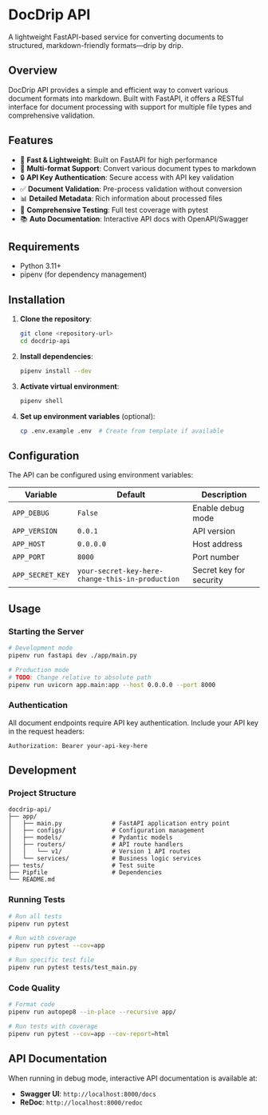 # DocDrip API

A lightweight FastAPI-based service for converting documents to structured, markdown-friendly formats—drip by drip.

## Overview

DocDrip API provides a simple and efficient way to convert various document formats into markdown. Built with FastAPI, it offers a RESTful interface for document processing with support for multiple file types and comprehensive validation.

## Features

- 🚀 **Fast & Lightweight**: Built on FastAPI for high performance
- 📄 **Multi-format Support**: Convert various document types to markdown
- 🔒 **API Key Authentication**: Secure access with API key validation
- ✅ **Document Validation**: Pre-process validation without conversion
- 📊 **Detailed Metadata**: Rich information about processed files
- 🧪 **Comprehensive Testing**: Full test coverage with pytest
- 📚 **Auto Documentation**: Interactive API docs with OpenAPI/Swagger

## Requirements

- Python 3.11+
- pipenv (for dependency management)

## Installation

1. **Clone the repository**:

   ```bash
   git clone <repository-url>
   cd docdrip-api
   ```

2. **Install dependencies**:

   ```bash
   pipenv install --dev
   ```

3. **Activate virtual environment**:

   ```bash
   pipenv shell
   ```

4. **Set up environment variables** (optional):

   ```bash
   cp .env.example .env  # Create from template if available
   ```

## Configuration

The API can be configured using environment variables:

| Variable | Default | Description |
|----------|---------|-------------|
| `APP_DEBUG` | `False` | Enable debug mode |
| `APP_VERSION` | `0.0.1` | API version |
| `APP_HOST` | `0.0.0.0` | Host address |
| `APP_PORT` | `8000` | Port number |
| `APP_SECRET_KEY` | `your-secret-key-here-change-this-in-production` | Secret key for security |

## Usage

### Starting the Server

```bash
# Development mode
pipenv run fastapi dev ./app/main.py  

# Production mode
# TODO: Change relative to absolute path
pipenv run uvicorn app.main:app --host 0.0.0.0 --port 8000
```

### Authentication

All document endpoints require API key authentication. Include your API key in the request headers:

```http
Authorization: Bearer your-api-key-here
```

## Development

### Project Structure

```text
docdrip-api/
├── app/
│   ├── main.py              # FastAPI application entry point
│   ├── configs/             # Configuration management
│   ├── models/              # Pydantic models
│   ├── routers/             # API route handlers
│   │   └── v1/              # Version 1 API routes
│   └── services/            # Business logic services
├── tests/                   # Test suite
├── Pipfile                  # Dependencies
└── README.md
```

### Running Tests

```bash
# Run all tests
pipenv run pytest

# Run with coverage
pipenv run pytest --cov=app

# Run specific test file
pipenv run pytest tests/test_main.py
```

### Code Quality

```bash
# Format code
pipenv run autopep8 --in-place --recursive app/

# Run tests with coverage
pipenv run pytest --cov=app --cov-report=html
```

## API Documentation

When running in debug mode, interactive API documentation is available at:

- **Swagger UI**: `http://localhost:8000/docs`
- **ReDoc**: `http://localhost:8000/redoc`
